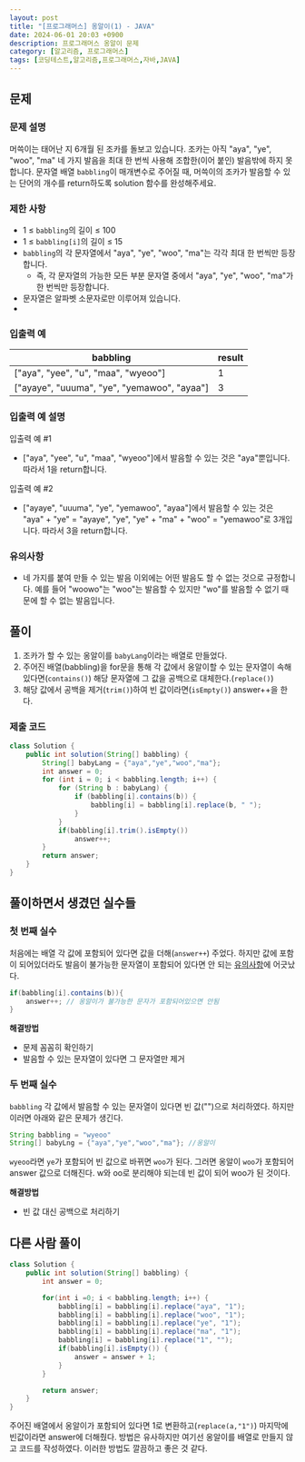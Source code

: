 ```yaml
---
layout: post
title: "[프로그래머스] 옹알이(1) - JAVA"
date: 2024-06-01 20:03 +0900
description: 프로그래머스 옹알이 문제
category: [알고리즘, 프로그래머스]
tags: [코딩테스트,알고리즘,프로그래머스,자바,JAVA]
---
```

## 문제
### 문제 설명
머쓱이는 태어난 지 6개월 된 조카를 돌보고 있습니다. 조카는 아직 "aya", "ye", "woo", "ma" 네 가지 발음을 최대 한 번씩 사용해 조합한(이어 붙인) 발음밖에 하지 못합니다. 문자열 배열 `babbling`이 매개변수로 주어질 때, 머쓱이의 조카가 발음할 수 있는 단어의 개수를 return하도록 solution 함수를 완성해주세요.

### 제한 사항
-   1 ≤  `babbling`의 길이 ≤ 100
-   1 ≤  `babbling[i]`의 길이 ≤ 15
-   `babbling`의 각 문자열에서 "aya", "ye", "woo", "ma"는 각각 최대 한 번씩만 등장합니다.
    -   즉, 각 문자열의 가능한 모든 부분 문자열 중에서 "aya", "ye", "woo", "ma"가 한 번씩만 등장합니다.
-   문자열은 알파벳 소문자로만 이루어져 있습니다.
- 
###  입출력 예

| babbling                                    | result |
|---------------------------------------------|--------|
| ["aya", "yee", "u", "maa", "wyeoo"]         | 1      |
| ["ayaye", "uuuma", "ye", "yemawoo", "ayaa"] | 3      |
      
### 입출력 예 설명
입출력 예 #1

-   ["aya", "yee", "u", "maa", "wyeoo"]에서 발음할 수 있는 것은 "aya"뿐입니다. 따라서 1을 return합니다.

입출력 예 #2

-   ["ayaye", "uuuma", "ye", "yemawoo", "ayaa"]에서 발음할 수 있는 것은 "aya" + "ye" = "ayaye", "ye", "ye" + "ma" + "woo" = "yemawoo"로 3개입니다. 따라서 3을 return합니다.

### 유의사항
-   네 가지를 붙여 만들 수 있는 발음 이외에는 어떤 발음도 할 수 없는 것으로 규정합니다. 예를 들어 "woowo"는 "woo"는 발음할 수 있지만 "wo"를 발음할 수 없기 때문에 할 수 없는 발음입니다.

## 풀이
1. 조카가 할 수 있는 옹알이를 `babyLang`이라는 배열로 만들었다.
2. 주어진 배열(babbling)을 for문을 통해 각 값에서 옹알이할 수 있는 문자열이 속해있다면(`contains()`) 해당 문자열에 그 값을 공백으로 대체한다.(`replace()`)
3. 해당 값에서 공백을 제거(`trim()`)하여 빈 값이라면(`isEmpty()`) answer++을 한다.

### 제출 코드
```java
class Solution {
    public int solution(String[] babbling) {
        String[] babyLang = {"aya","ye","woo","ma"};
        int answer = 0;
        for (int i = 0; i < babbling.length; i++) {
            for (String b : babyLang) {
                if (babbling[i].contains(b)) {
                    babbling[i] = babbling[i].replace(b, " ");
                }
            }
            if(babbling[i].trim().isEmpty())
                answer++;
        }
        return answer;
    }
}
```

## 풀이하면서 생겼던 실수들
### 첫 번째 실수
처음에는 배열 각 값에 포함되어 있다면 값을 더해(`answer++`) 주었다.
하지만 값에 포함이 되어있더라도 발음이 불가능한 문자열이 포함되어 있다면 안 되는 [유의사항](#유의사항)에 어긋났다.
```java
if(babbling[i].contains(b)){  
    answer++; // 옹알이가 불가능한 문자가 포함되어있으면 안됨
}
```

**해결방법**
- 문제 꼼꼼히 확인하기
- 발음할 수 있는 문자열이 있다면 그 문자열만 제거

### 두 번째 실수
`babbling` 각 값에서 발음할 수 있는 문자열이 있다면 빈 값("")으로 처리하였다.
하지만 이러면 아래와 같은 문제가 생긴다.
```java
String babbling = "wyeoo"
String[] babyLng = {"aya","ye","woo","ma"}; //옹알이
```
`wyeoo`라면 `ye`가 포함되어 빈 값으로 바뀌면 `woo`가 된다. 그러면 옹알이 `woo`가 포함되어 answer 값으로 더해진다.
w와 oo로 분리해야 되는데 빈 값이 되어 woo가 된 것이다.

**해결방법**
- 빈 값 대신 공백으로 처리하기

## 다른 사람 풀이
```java
class Solution {
    public int solution(String[] babbling) {
        int answer = 0;

        for(int i =0; i < babbling.length; i++) {
            babbling[i] = babbling[i].replace("aya", "1");
            babbling[i] = babbling[i].replace("woo", "1");
            babbling[i] = babbling[i].replace("ye", "1");
            babbling[i] = babbling[i].replace("ma", "1");
            babbling[i] = babbling[i].replace("1", "");
            if(babbling[i].isEmpty()) {
                answer = answer + 1;
            }
        }

        return answer;
    }
}
```
주어진 배열에서 옹알이가 포함되어 있다면 1로 변환하고(`replace(a,"1")`) 마지막에 빈값이라면 answer에 더해줬다.
방법은 유사하지만 여기선 옹알이를 배열로 만들지 않고 코드를 작성하였다.
이러한 방법도 깔끔하고 좋은 것 같다.